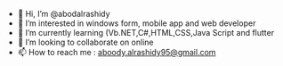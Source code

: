 - 👋 Hi, I’m @abodalrashidy
- 👀 I’m interested in windows form, mobile app and web developer 
- 🌱 I’m currently learning (Vb.NET,C#,HTML,CSS,Java Script and flutter
- 💞️ I’m looking to collaborate on online
- 📫 How to reach me : aboody.alrashidy95@gmail.com

<!---
abodalrashidy/abodalrashidy is a ✨ special ✨ repository because its `README.md` (this file) appears on your GitHub profile.
You can click the Preview link to take a look at your changes.
--->
